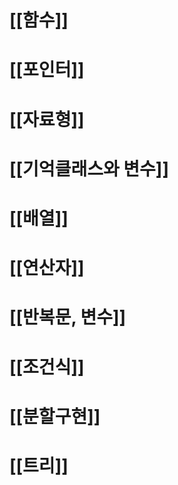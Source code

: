 # [[함수]]
# [[포인터]]
# [[자료형]]

# [[기억클래스와 변수]]

# [[배열]]

# [[연산자]]

# [[반복문, 변수]]

# [[조건식]]

# [[분할구현]]

# [[트리]]